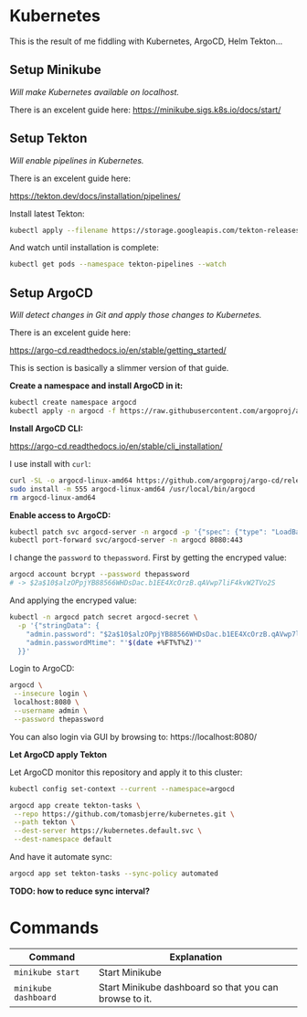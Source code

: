# Kubernetes

This is the result of me fiddling with Kubernetes, ArgoCD, Helm Tekton...

## Setup Minikube

_Will make Kubernetes available on localhost._

There is an excelent guide here:
https://minikube.sigs.k8s.io/docs/start/

## Setup Tekton

_Will enable pipelines in Kubernetes._

There is an excelent guide here:

https://tekton.dev/docs/installation/pipelines/

Install latest Tekton:

```sh
kubectl apply --filename https://storage.googleapis.com/tekton-releases/pipeline/latest/release.yaml
```

And watch until installation is complete:

```sh
kubectl get pods --namespace tekton-pipelines --watch
```

## Setup ArgoCD

_Will detect changes in Git and apply those changes to Kubernetes._

There is an excelent guide here:

https://argo-cd.readthedocs.io/en/stable/getting_started/

This is section is basically a slimmer version of that guide.

**Create a namespace and install ArgoCD in it:**

```sh
kubectl create namespace argocd
kubectl apply -n argocd -f https://raw.githubusercontent.com/argoproj/argo-cd/stable/manifests/install.yaml
```

**Install ArgoCD CLI:**

https://argo-cd.readthedocs.io/en/stable/cli_installation/

I use install with `curl`:

```sh
curl -SL -o argocd-linux-amd64 https://github.com/argoproj/argo-cd/releases/latest/download/argocd-linux-amd64
sudo install -m 555 argocd-linux-amd64 /usr/local/bin/argocd
rm argocd-linux-amd64
```

**Enable access to ArgoCD:**

```sh
kubectl patch svc argocd-server -n argocd -p '{"spec": {"type": "LoadBalancer"}}'
kubectl port-forward svc/argocd-server -n argocd 8080:443
```

I change the `password` to `thepassword`. First by getting the encryped value:

```sh
argocd account bcrypt --password thepassword
# -> $2a$10$alzOPpjYB88566WHDsDac.b1EE4XcOrzB.qAVwp7liF4kvW2TVo2S
```

And applying the encryped value:

```sh
kubectl -n argocd patch secret argocd-secret \
  -p '{"stringData": {
    "admin.password": "$2a$10$alzOPpjYB88566WHDsDac.b1EE4XcOrzB.qAVwp7liF4kvW2TVo2S",
    "admin.passwordMtime": "'$(date +%FT%T%Z)'"
  }}'
```

Login to ArgoCD:

```sh
argocd \
 --insecure login \
 localhost:8080 \
 --username admin \
 --password thepassword
```

You can also login via GUI by browsing to: https://localhost:8080/

**Let ArgoCD apply Tekton**

Let ArgoCD monitor this repository and apply it to this cluster:

```sh
kubectl config set-context --current --namespace=argocd

argocd app create tekton-tasks \
 --repo https://github.com/tomasbjerre/kubernetes.git \
 --path tekton \
 --dest-server https://kubernetes.default.svc \
 --dest-namespace default
```

And have it automate sync:

```sh
argocd app set tekton-tasks --sync-policy automated
```

**TODO: how to reduce sync interval?**

# Commands

| **Command**          | **Explanation**                                        |
| -------------------- | ------------------------------------------------------ |
| `minikube start`     | Start Minikube                                         |
| `minikube dashboard` | Start Minikube dashboard so that you can browse to it. |
